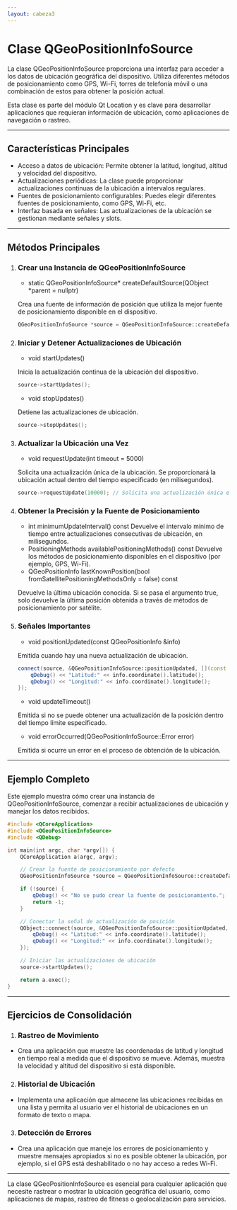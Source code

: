 ```yaml
---
layout: cabeza3
---
```


# Clase QGeoPositionInfoSource
La clase QGeoPositionInfoSource proporciona una interfaz para acceder a los datos de ubicación geográfica del dispositivo. Utiliza diferentes métodos de posicionamiento como GPS, Wi-Fi, torres de telefonía móvil o una combinación de estos para obtener la posición actual.

Esta clase es parte del módulo Qt Location y es clave para desarrollar aplicaciones que requieran información de ubicación, como aplicaciones de navegación o rastreo.
***
## Características Principales
- Acceso a datos de ubicación: Permite obtener la latitud, longitud, altitud y velocidad del dispositivo.
- Actualizaciones periódicas: La clase puede proporcionar actualizaciones continuas de la ubicación a intervalos regulares.
- Fuentes de posicionamiento configurables: Puedes elegir diferentes fuentes de posicionamiento, como GPS, Wi-Fi, etc.
- Interfaz basada en señales: Las actualizaciones de la ubicación se gestionan mediante señales y slots.
***
## Métodos Principales
1. ### Crear una Instancia de QGeoPositionInfoSource
    - static QGeoPositionInfoSource* createDefaultSource(QObject *parent = nullptr)
    
    Crea una fuente de información de posición que utiliza la mejor fuente de posicionamiento disponible en el dispositivo.
    ```cpp
    QGeoPositionInfoSource *source = QGeoPositionInfoSource::createDefaultSource(this);
    ```
2. ### Iniciar y Detener Actualizaciones de Ubicación
    - void startUpdates()

    Inicia la actualización continua de la ubicación del dispositivo.
    ```cpp
    source->startUpdates();
    ```
    - void stopUpdates()

    Detiene las actualizaciones de ubicación.
    ```cpp
    source->stopUpdates();
    ```
3. ### Actualizar la Ubicación una Vez
    - void requestUpdate(int timeout = 5000)

    Solicita una actualización única de la ubicación. Se proporcionará la ubicación actual dentro del tiempo especificado (en milisegundos).
    ```cpp
    source->requestUpdate(10000); // Solicita una actualización única en 10 segundos
    ```
4. ### Obtener la Precisión y la Fuente de Posicionamiento
    - int minimumUpdateInterval() const
    Devuelve el intervalo mínimo de tiempo entre actualizaciones consecutivas de ubicación, en milisegundos.
    - PositioningMethods availablePositioningMethods() const
    Devuelve los métodos de posicionamiento disponibles en el dispositivo (por ejemplo, GPS, Wi-Fi).
    - QGeoPositionInfo lastKnownPosition(bool fromSatellitePositioningMethodsOnly = false) const
    
    Devuelve la última ubicación conocida. Si se pasa el argumento true, solo devuelve la última posición obtenida a través de métodos de posicionamiento por satélite.
5. ### Señales Importantes
    - void positionUpdated(const QGeoPositionInfo &info)

    Emitida cuando hay una nueva actualización de ubicación.
    ```cpp
    connect(source, &QGeoPositionInfoSource::positionUpdated, [](const QGeoPositionInfo &info) {
        qDebug() << "Latitud:" << info.coordinate().latitude();
        qDebug() << "Longitud:" << info.coordinate().longitude();
    });
    ```
    - void updateTimeout()

    Emitida si no se puede obtener una actualización de la posición dentro del tiempo límite especificado.
    - void errorOccurred(QGeoPositionInfoSource::Error error)

    Emitida si ocurre un error en el proceso de obtención de la ubicación.
***
## Ejemplo Completo
Este ejemplo muestra cómo crear una instancia de QGeoPositionInfoSource, comenzar a recibir actualizaciones de ubicación y manejar los datos recibidos.
```cpp
#include <QCoreApplication>
#include <QGeoPositionInfoSource>
#include <QDebug>

int main(int argc, char *argv[]) {
    QCoreApplication a(argc, argv);

    // Crear la fuente de posicionamiento por defecto
    QGeoPositionInfoSource *source = QGeoPositionInfoSource::createDefaultSource(&a);

    if (!source) {
        qDebug() << "No se pudo crear la fuente de posicionamiento.";
        return -1;
    }

    // Conectar la señal de actualización de posición
    QObject::connect(source, &QGeoPositionInfoSource::positionUpdated, [](const QGeoPositionInfo &info) {
        qDebug() << "Latitud:" << info.coordinate().latitude();
        qDebug() << "Longitud:" << info.coordinate().longitude();
    });

    // Iniciar las actualizaciones de ubicación
    source->startUpdates();

    return a.exec();
}
```
***
## Ejercicios de Consolidación
1.	### Rastreo de Movimiento
- Crea una aplicación que muestre las coordenadas de latitud y longitud en tiempo real a medida que el dispositivo se mueve. Además, muestra la velocidad y altitud del dispositivo si está disponible.
2.	### Historial de Ubicación
- Implementa una aplicación que almacene las ubicaciones recibidas en una lista y permita al usuario ver el historial de ubicaciones en un formato de texto o mapa.
3.	### Detección de Errores
- Crea una aplicación que maneje los errores de posicionamiento y muestre mensajes apropiados si no es posible obtener la ubicación, por ejemplo, si el GPS está deshabilitado o no hay acceso a redes Wi-Fi.
***
La clase QGeoPositionInfoSource es esencial para cualquier aplicación que necesite rastrear o mostrar la ubicación geográfica del usuario, como aplicaciones de mapas, rastreo de fitness o geolocalización para servicios.
